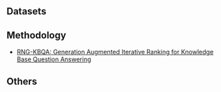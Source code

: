 ## Datasets


## Methodology

- [RNG-KBQA: Generation Augmented Iterative Ranking for Knowledge Base Question Answering](https://arxiv.org/abs/2109.08678)

## Others
